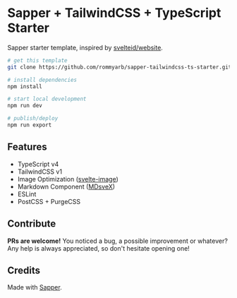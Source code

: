 # Sapper + TailwindCSS + TypeScript Starter

Sapper starter template, inspired by [svelteid/website](https://github.com/svelteid/website).

```bash
# get this template
git clone https://github.com/rommyarb/sapper-tailwindcss-ts-starter.git

# install dependencies
npm install

# start local development
npm run dev

# publish/deploy
npm run export
```

## Features
- TypeScript v4
- TailwindCSS v1
- Image Optimization ([svelte-image](https://github.com/matyunya/svelte-image))
- Markdown Component ([MDsveX](https://github.com/pngwn/MDsveX))
- ESLint
- PostCSS + PurgeCSS


## Contribute
**PRs are welcome!** You noticed a bug, a possible improvement or whatever? Any help is always appreciated, so don't hesitate opening one!

## Credits
Made with [Sapper](https://sapper.svelte.dev).
